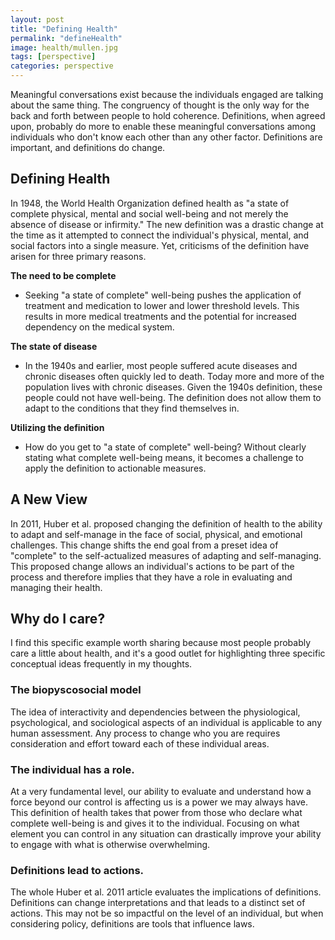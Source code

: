 ```yaml
---
layout: post
title: "Defining Health"
permalink: "defineHealth"
image: health/mullen.jpg
tags: [perspective]
categories: perspective
---
```


Meaningful conversations exist because the individuals engaged are talking about the same thing. The congruency of thought is the only way for the back and forth between people to hold coherence. Definitions, when agreed upon, probably do more to enable these meaningful conversations among individuals who don't know each other than any other factor. Definitions are important, and definitions do change.

## Defining Health

In 1948, the World Health Organization defined health as "a state of complete physical, mental and social well-being and not merely the absence of disease or infirmity." The new definition was a drastic change at the time as it attempted to connect the individual's physical, mental, and social factors into a single measure. Yet, criticisms of the definition have arisen for three primary reasons.

**The need to be complete**

- Seeking "a state of complete" well-being pushes the application of treatment and medication to lower and lower threshold levels. This results in more medical treatments and the potential for increased dependency on the medical system.

**The state of disease**


- In the 1940s and earlier, most people suffered acute diseases and chronic diseases often quickly led to death. Today more and more of the population lives with chronic diseases. Given the 1940s definition, these people could not have well-being. The definition does not allow them to adapt to the conditions that they find themselves in.

**Utilizing the definition**

- How do you get to "a state of complete" well-being? Without clearly stating what complete well-being means, it becomes a challenge to apply the definition to actionable measures.

## A New View

In 2011, Huber et al. proposed changing the definition of health to the ability to adapt and self-manage in the face of social, physical, and emotional challenges. This change shifts the end goal from a preset idea of "complete" to the self-actualized measures of adapting and self-managing. This proposed change allows an individual's actions to be part of the process and therefore implies that they have a role in evaluating and managing their health.


## Why do I care?

I find this specific example worth sharing because most people probably care a little about health, and it's a good outlet for highlighting three specific conceptual ideas frequently in my thoughts.

### The biopyscosocial model
The idea of interactivity and dependencies between the physiological, psychological, and sociological aspects of an individual is applicable to any human assessment. Any process to change who you are requires consideration and effort toward each of these individual areas.

### The individual has a role.
At a very fundamental level, our ability to evaluate and understand how a force beyond our control is affecting us is a power we may always have. This definition of health takes that power from those who declare what complete well-being is and gives it to the individual. Focusing on what element you can control in any situation can drastically improve your ability to engage with what is otherwise overwhelming.

### Definitions lead to actions.
The whole Huber et al. 2011 article evaluates the implications of definitions. Definitions can change interpretations and that leads to a distinct set of actions. This may not be so impactful on the level of an individual, but when considering policy, definitions are tools that influence laws.
